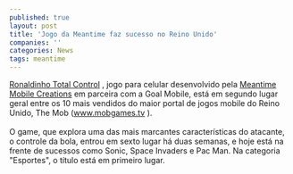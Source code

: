 ```yaml
---
published: true
layout: post
title: 'Jogo da Meantime faz sucesso no Reino Unido'
companies: ''
categories: News
tags: meantime
---
```

<a href="{{ site.baseurl }}/index.php?p=c&amp;id=409">Ronaldinho Total Control</a>
, jogo para celular desenvolvido pela <a href="{{ site.baseurl }}/index.php?p=cl&amp;t=19&amp;idd=41">Meantime Mobile Creations</a>
 em parceira com a Goal Mobile, est&aacute; em segundo lugar geral entre os 10 mais vendidos do maior portal de jogos mobile do Reino Unido, The Mob (<a target="_blank" href="http://www.mobgames.tv">www.mobgames.tv</a>
). <br /><br />O game, que explora uma das mais marcantes caracter&iacute;sticas do atacante, o controle da bola, entrou em sexto lugar h&aacute; duas semanas, e hoje est&aacute; na frente de sucessos como Sonic, Space Invaders e Pac Man. Na categoria &quot;Esportes&quot;, o t&iacute;tulo est&aacute; em primeiro lugar.     
